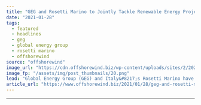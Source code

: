 ```yaml
---
title: "GEG and Rosetti Marino to Jointly Tackle Renewable Energy Projects in UK"
date: "2021-01-28"
tags: 
  - featured
  - headlines
  - geg
  - global energy group
  - rosetti marino
  - offshorewind
source: "offshorewind"
image_url: "https://cdn.offshorewind.biz/wp-content/uploads/sites/2/2021/01/28091007/GEG-and-Rosetti-Marino-to-Jointly-Tackle-Renewable-Energy-Projects-in-UK.png"
image_fp: "/assets/img/post_thumbnails/20.png"
lead: "Global Energy Group (GEG) and Italy&#8217;s Rosetti Marino have formed a strategic partnership to"
article_url: "https://www.offshorewind.biz/2021/01/28/geg-and-rosetti-marino-to-jointly-tackle-renewable-energy-projects-in-uk/"
---
```


---

